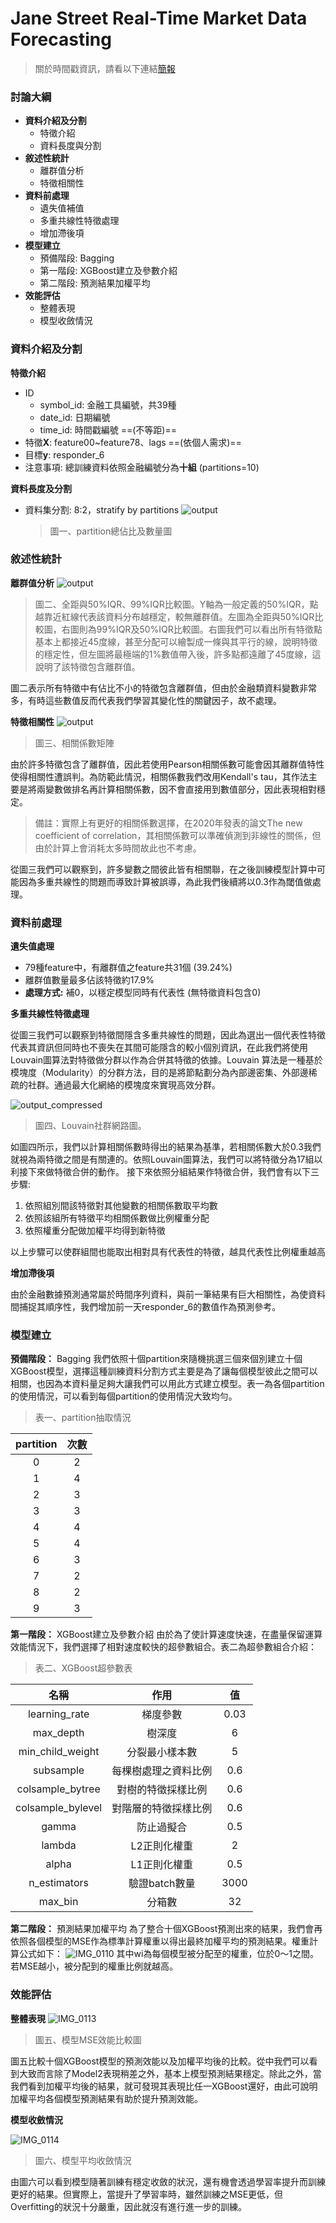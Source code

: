 Jane Street Real-Time Market Data Forecasting
===

>關於時間戳資訊，請看以下連結[簡報](https://docs.google.com/presentation/d/14Q5oYMeH1Fol72u9mTZJKTykUL7JjUy15irrWQvLsDQ/edit?usp=sharing)

### 討論大綱
- **資料介紹及分割**
    - 特徵介紹
    - 資料長度與分割
- **敘述性統計**
    - 離群值分析
    - 特徵相關性
- **資料前處理**
    - 遺失值補值
    - 多重共線性特徵處理
    - 增加滯後項
- **模型建立**
    - 預備階段: Bagging
    - 第一階段: XGBoost建立及參數介紹
    - 第二階段: 預測結果加權平均
- **效能評估**
    - 整體表現
    - 模型收斂情況


### 資料介紹及分割
**特徵介紹**
- ID
    - symbol_id: 金融工具編號，共39種
    - date_id: 日期編號
    - time_id: 時間戳編號 ==(不等距)==
- 特徵**X**: feature00~feature78、lags ==(依個人需求)==
- 目標**y**: responder_6
- 注意事項: 總訓練資料依照金融編號分為**十組** (partitions=10)

**資料長度及分割**
- 資料集分割: 8:2，stratify by partitions
  ![output](https://hackmd.io/_uploads/rkAXYTnrJg.png)
  >圖一、partition總佔比及數量圖

### 敘述性統計
**離群值分析**
![output](https://hackmd.io/_uploads/Hkc7hahHyg.png)
>圖二、全距與50%IQR、99%IQR比較圖。Y軸為一般定義的50%IQR，點越靠近紅線代表該資料分布越穩定，較無離群值。左圖為全距與50%IQR比較圖，右圖則為99%IQR及50%IQR比較圖。右圖我們可以看出所有特徵點基本上都接近45度線，甚至分配可以繪製成一條與其平行的線，說明特徵的穩定性，但左圖將最極端的1%數值帶入後，許多點都遠離了45度線，這說明了該特徵包含離群值。

圖二表示所有特徵中有佔比不小的特徵包含離群值，但由於金融類資料變數非常多，有時這些數值反而代表我們學習其變化性的關鍵因子，故不處理。

**特徵相關性**
![output](https://hackmd.io/_uploads/H1BElAnrye.png)
>圖三、相關係數矩陣

由於許多特徵包含了離群值，因此若使用Pearson相關係數可能會因其離群值特性使得相關性遭誤判。為防範此情況，相關係數我們改用Kendall's tau，其作法主要是將兩變數做排名再計算相關係數，因不會直接用到數值部分，因此表現相對穩定。
>備註：實際上有更好的相關係數選擇，在2020年發表的論文The new coefficient of correlation，其相關係數可以準確偵測到非線性的關係，但由於計算上會消耗太多時間故此也不考慮。

從圖三我們可以觀察到，許多變數之間彼此皆有相關聯，在之後訓練模型計算中可能因為多重共線性的問題而導致計算被誤導，為此我們後續將以0.3作為閾值做處理。

### 資料前處理
**遺失值處理**
- 79種feature中，有離群值之feature共31個 (39.24%)
- 離群值數量最多佔該特徵約17.9%
- **處理方式:** 補0，以穩定模型同時有代表性 (無特徵資料包含0)

**多重共線性特徵處理**

從圖三我們可以觀察到特徵間隱含多重共線性的問題，因此為選出一個代表性特徵代表其資訊但同時也不喪失在其間可能隱含的較小個別資訊，在此我們將使用 Louvain圖算法對特徵做分群以作為合併其特徵的依據。Louvain 算法是一種基於模塊度（Modularity）的分群方法，目的是將節點劃分為內部邊密集、外部邊稀疏的社群。通過最大化網絡的模塊度來實現高效分群。

![output_compressed](https://hackmd.io/_uploads/B1IuIRnBye.jpg)
>圖四、Louvain社群網路圖。

如圖四所示，我們以計算相關係數時得出的結果為基準，若相關係數大於0.3我們就視為兩特徵之間是有關連的。依照Louvain圖算法，我們可以將特徵分為17組以利接下來做特徵合併的動作。
接下來依照分組結果作特徵合併，我們會有以下三步驟:

1. 依照組別間該特徵對其他變數的相關係數取平均數
2. 依照該組所有特徵平均相關係數做比例權重分配
3. 依照權重分配做加權平均得到新特徵

以上步驟可以使群組間也能取出相對具有代表性的特徵，越具代表性比例權重越高

**增加滯後項**

由於金融數據預測通常屬於時間序列資料，與前一筆結果有巨大相關性，為使資料間捕捉其順序性，我們增加前一天responder_6的數值作為預測參考。

### 模型建立
**預備階段：** Bagging
我們依照十個partition來隨機挑選三個來個別建立十個XGBoost模型，選擇這種訓練資料分割方式主要是為了讓每個模型彼此之間可以相關，也因為本資料量足夠大讓我們可以用此方式建立模型。表一為各個partition的使用情況，可以看到每個partition的使用情況大致均勻。
>表一、partition抽取情況

| partition | 次數 |
|:--:|:--:|
| 0 | 2 |
| 1 | 4 |
| 2 | 3 |
| 3 | 3 |
| 4 | 4 |
| 5 | 4 |
| 6 | 3 |
| 7 | 2 |
| 8 | 2 |
| 9 | 3 |

**第一階段：** XGBoost建立及參數介紹
由於為了使計算速度快速，在盡量保留運算效能情況下，我們選擇了相對速度較快的超參數組合。表二為超參數組合介紹：

>表二、XGBoost超參數表

|名稱|作用|值|
|:--:|:--:|:--:|
|learning_rate|梯度參數|0.03|
|max_depth|樹深度|6|
|min_child_weight|分裂最小樣本數|5|
|subsample|每棵樹處理之資料比例|0.6|
|colsample_bytree|對樹的特徵採樣比例|0.6|
|colsample_bylevel|對階層的特徵採樣比例|0.6|
|gamma|防止過擬合|0.5|
|lambda|L2正則化權重|2|
|alpha|L1正則化權重|0.5|
|n_estimators|驗證batch數量|3000|
|max_bin|分箱數|32|

**第二階段：** 預測結果加權平均
為了整合十個XGBoost預測出來的結果，我們會再依照各個模型的MSE作為標準計算權重以得出最終加權平均的預測結果。權重計算公式如下：
![IMG_0110](https://hackmd.io/_uploads/rJvwGUTrJg.jpg)
其中wi為每個模型被分配至的權重，位於0～1之間。若MSE越小，被分配到的權重比例就越高。

### 效能評估
**整體表現**
![IMG_0113](https://hackmd.io/_uploads/SydQFIar1x.jpg)
>圖五、模型MSE效能比較圖

圖五比較十個XGBoost模型的預測效能以及加權平均後的比較。從中我們可以看到大致而言除了Model2表現稍差之外，基本上模型預測結果穩定。除此之外，當我們看到加權平均後的結果，就可發現其表現比任一XGBoost還好，由此可說明加權平均各個模型預測結果有助於提升預測效能。

**模型收斂情況**

![IMG_0114](https://hackmd.io/_uploads/ByZixOaBkl.jpg)
>圖六、模型平均收斂情況

由圖六可以看到模型隨著訓練有穩定收斂的狀況，還有機會透過學習率提升而訓練更好的結果。但實際上，當提升了學習率時，雖然訓練之MSE更低，但Overfitting的狀況十分嚴重，因此就沒有進行進一步的訓練。




